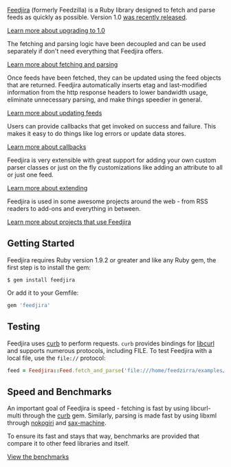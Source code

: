 [Feedjira][github] (formerly Feedzilla) is a Ruby library designed to fetch and
parse feeds as quickly as possible. Version 1.0 [was recently released][one].

[github]: https://github.com/feedjira/feedjira
[one]: /blog/2014/03/17/feedjira-goes-one-point-oh.html

<a class="button" href="/upgrading.html">Learn more about upgrading to 1.0</a>

The fetching and parsing logic have been decoupled and can be used separately if
don't need everything that Feedjira offers.

<a class="button" href="/fetching-and-parsing.html">Learn more about fetching and parsing</a>

Once feeds have been fetched, they can be updated using the feed objects that
are returned. Feedjira automatically inserts etag and last-modified information
from the http response headers to lower bandwidth usage, eliminate unnecessary
parsing, and make things speedier in general.

<a class="button" href="/updating-feeds.html">Learn more about updating feeds</a>

Users can provide callbacks that get invoked on success and failure. This makes
it easy to do things like log errors or update data stores.

<a class="button" href="/callbacks.html">Learn more about callbacks</a>

Feedjira is very extensible with great support for adding your own custom parser
classes or just on the fly customizations like adding an attribute to all or
just one feed.

<a class="button" href="/extending.html">Learn more about extending</a>

Feedjira is used in some awesome projects around the web - from RSS readers to
add-ons and everything in between.

<a class="button" href="/projects.html">Learn more about projects that use
Feedjira</a>

## Getting Started

Feedjira requires Ruby version 1.9.2 or greater and like any Ruby gem, the first
step is to install the gem:

```
$ gem install feedjira
```

Or add it to your Gemfile:

```ruby
gem 'feedjira'
```

## Testing

Feedjira uses [curb][] to perform requests. `curb` provides bindings for
[libcurl][] and supports numerous protocols, including FILE. To test Feedjira
with a local file, use the `file://` protocol:

[libcurl]: http://curl.haxx.se/libcurl/

```ruby
feed = Feedjira::Feed.fetch_and_parse('file:///home/feedzirra/examples/feed.rss')
```

## Speed and Benchmarks

An important goal of Feedjira is speed - fetching is fast by using libcurl-multi
through the [curb][] gem. Similarly, parsing is made fast by using libxml
through [nokogiri][] and [sax-machine][].

[curb]: https://github.com/taf2/curb
[nokogiri]: https://github.com/sparklemotion/nokogiri
[sax-machine]: https://github.com/pauldix/sax-machine

To ensure its fast and stays that way, benchmarks are provided that compare it
to other feed libraries and itself.

<a class="button" href="/benchmarks.html">View the benchmarks</a>
